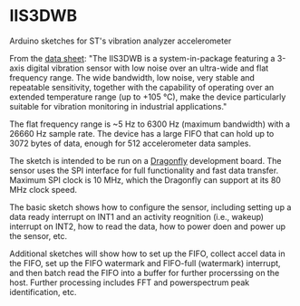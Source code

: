 # IIS3DWB
Arduino sketches for ST's vibration analyzer accelerometer

From the [data sheet]( https://www.st.com/resource/en/datasheet/iis3dwb.pdf):
"The IIS3DWB is a system-in-package featuring a 3-axis digital vibration sensor with low noise over an ultra-wide and 
flat frequency range. The wide bandwidth, low noise, very stable and repeatable sensitivity, together with the capability 
of operating over an extended temperature range (up to +105 °C), make the device particularly suitable for vibration 
monitoring in industrial applications."

The flat frequency range is ~5 Hz to 6300 Hz (maximum bandwidth) with a 26660 Hz sample rate. The device has a large FIFO that can hold up to  3072 bytes of data, enough for 512 accelerometer data samples.
 
The sketch is intended to be run on a [Dragonfly](https://www.tindie.com/products/tleracorp/dragonfly-stm32l47696-development-board/) development board. The sensor uses the SPI interface for full functionality and fast data transfer. Maximum SPI clock is 10 MHz, which the Dragonfly can support at its 80 MHz clock speed.

The basic sketch shows how to configure the sensor, including setting up a data ready interrupt on INT1 and an activity reognition (i.e., wakeup) interrupt on INT2, how to read the data, how to power doen and power up the sensor, etc.

Additional sketches will show how to set up the FIFO, collect accel data in the FIFO, set up the FIFO watermark and FIFO-full (watermark) interrupt, and then batch read the FIFO into a buffer for further procerssing on the host. Further processing includes FFT and powerspectrum peak identification, etc.
 


